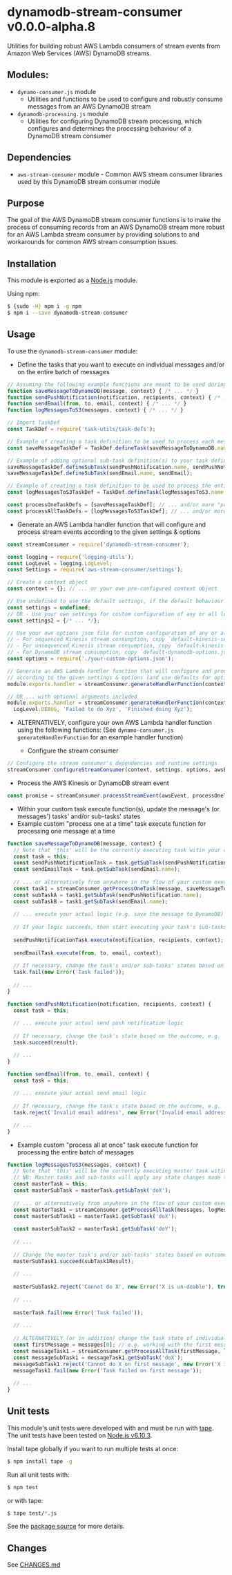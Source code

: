 # dynamodb-stream-consumer v0.0.0-alpha.8

Utilities for building robust AWS Lambda consumers of stream events from Amazon Web Services (AWS) DynamoDB streams.

## Modules:
- `dynamo-consumer.js` module
  - Utilities and functions to be used to configure and robustly consume messages from an AWS DynamoDB stream
- `dynamodb-processing.js` module 
  - Utilities for configuring DynamoDB stream processing, which configures and determines the processing behaviour of a 
    DynamoDB stream consumer

## Dependencies
- `aws-stream-consumer` module - Common AWS stream consumer libraries used by this DynamoDB stream consumer module

## Purpose

The goal of the AWS DynamoDB stream consumer functions is to make the process of consuming records from an AWS DynamoDB 
stream more robust for an AWS Lambda stream consumer by providing solutions to and workarounds for common AWS stream 
consumption issues. 

## Installation
This module is exported as a [Node.js](https://nodejs.org) module.

Using npm:
```bash
$ {sudo -H} npm i -g npm
$ npm i --save dynamodb-stream-consumer
```

## Usage 

To use the `dynamodb-stream-consumer` module:

* Define the tasks that you want to execute on individual messages and/or on the entire batch of messages
```js
// Assuming the following example functions are meant to be used during processing:
function saveMessageToDynamoDB(message, context) { /* ... */ }
function sendPushNotification(notification, recipients, context) { /* ... */ }
function sendEmail(from, to, email, context) { /* ... */ }
function logMessagesToS3(messages, context) { /* ... */ }

// Import TaskDef
const TaskDef = require('task-utils/task-defs');

// Example of creating a task definition to be used to process each message one at a time
const saveMessageTaskDef = TaskDef.defineTask(saveMessageToDynamoDB.name, saveMessageToDynamoDB);

// Example of adding optional sub-task definition(s) to your task definitions as needed
saveMessageTaskDef.defineSubTask(sendPushNotification.name, sendPushNotification);
saveMessageTaskDef.defineSubTask(sendEmail.name, sendEmail);

// Example of creating a task definition to be used to process the entire batch of messages all at once 
const logMessagesToS3TaskDef = TaskDef.defineTask(logMessagesToS3.name, logMessagesToS3); // ... with any sub-task definitions needed

const processOneTaskDefs = [saveMessageTaskDef]; // ... and/or more "process one" task definitions
const processAllTaskDefs = [logMessagesToS3TaskDef]; // ... and/or more "process all" task definitions
```

* Generate an AWS Lambda handler function that will configure and process stream events according to the given settings & options
```js
const streamConsumer = require('dynamodb-stream-consumer');

const logging = require('logging-utils');
const LogLevel = logging.LogLevel;
const Settings = require('aws-stream-consumer/settings');

// Create a context object
const context = {}; // ... or your own pre-configured context object

// Use undefined to use the default settings, if the default behaviour is adequate
const settings = undefined; 
// OR - Use your own settings for custom configuration of any or all logging, stage handling and/or stream processing settings & functions
const settings2 = {/* ... */};

// Use your own options json file for custom configuration of any or all logging, stage handling and/or stream processing options
// - For sequenced Kinesis stream consumption, copy `default-kinesis-seq-options.json` as a starting point for your options file
// - For unsequenced Kinesis stream consumption, copy `default-kinesis-unseq-options.json` as a starting point for your options file
// - For DynamoDB stream consumption, copy `default-dynamodb-options.json` as a starting point for your options file 
const options = require('./your-custom-options.json');

// Generate an AWS Lambda handler function that will configure and process stream events 
// according to the given settings & options (and use defaults for optional arguments)
module.exports.handler = streamConsumer.generateHandlerFunction(context, settings, options, processOneTaskDefs, processAllTaskDefs);

// OR ... with optional arguments included
module.exports.handler = streamConsumer.generateHandlerFunction(context, settings, options, processOneTaskDefs, processAllTaskDefs, 
  LogLevel.DEBUG, 'Failed to do Xyz', 'Finished doing Xyz');
```

* ALTERNATIVELY, configure your own AWS Lambda handler function using the following functions:
  (See `dynamo-consumer.js` `generateHandlerFunction` for an example handler function)

  * Configure the stream consumer
```js
// Configure the stream consumer's dependencies and runtime settings
streamConsumer.configureStreamConsumer(context, settings, options, awsEvent, awsContext);
```
  * Process the AWS Kinesis or DynamoDB stream event
```js
const promise = streamConsumer.processStreamEvent(awsEvent, processOneTaskDefs, processAllTaskDefs, context);
```

* Within your custom task execute function(s), update the message's (or messages') tasks' and/or sub-tasks' states
* Example custom "process one at a time" task execute function for processing one message at a time
```js
function saveMessageToDynamoDB(message, context) {
  // Note that 'this' will be the currently executing task witin your custom task execute function
  const task = this; 
  const sendPushNotificationTask = task.getSubTask(sendPushNotification.name);
  const sendEmailTask = task.getSubTask(sendEmail.name);
  
  // ... or alternatively from anywhere in the flow of your custom execute code
  const task1 = streamConsumer.getProcessOneTask(message, saveMessageToDynamoDB.name, context);
  const subTaskA = task1.getSubTask(sendPushNotification.name);
  const subTaskB = task1.getSubTask(sendEmail.name);
  
  // ... execute your actual logic (e.g. save the message to DynamoDB) 
  
  // If your logic succeeds, then start executing your task's sub-tasks, e.g.
  
  sendPushNotificationTask.execute(notification, recipients, context);
  
  sendEmailTask.execute(from, to, email, context);
  
  // If necessary, change the task's and/or sub-tasks' states based on outcomes, e.g.
  task.fail(new Error('Task failed'));
  
  // ...
}

function sendPushNotification(notification, recipients, context) {
  const task = this;
  
  // ... execute your actual send push notification logic 
  
  // If necessary, change the task's state based on the outcome, e.g.
  task.succeed(result);

  // ...
}

function sendEmail(from, to, email, context) {
  const task = this;
  
  // ... execute your actual send email logic 
  
  // If necessary, change the task's state based on the outcome, e.g.
  task.reject('Invalid email address', new Error('Invalid email address'), true);

  // ...
}
```

* Example custom "process all at once" task execute function for processing the entire batch of messages
```js
function logMessagesToS3(messages, context) {
  // Note that 'this' will be the currently executing master task witin your custom task execute function
  // NB: Master tasks and sub-tasks will apply any state changes made to them to every message in the batch
  const masterTask = this; 
  const masterSubTask = masterTask.getSubTask('doX');
  
  // ... or alternatively from anywhere in the flow of your custom execute code
  const masterTask1 = streamConsumer.getProcessAllTask(messages, logMessagesToS3.name, context);
  const masterSubTask1 = masterTask1.getSubTask('doX');
  
  const masterSubTask2 = masterTask1.getSubTask('doY');
  
  // ...
  
  // Change the master task's and/or sub-tasks' states based on outcomes, e.g.
  masterSubTask1.succeed(subTask1Result);
  
  // ...
  
  masterSubTask2.reject('Cannot do X', new Error('X is un-doable'), true);
  
  // ...
  
  masterTask.fail(new Error('Task failed'));
    
  // ...
  
  // ALTERNATIVELY (or in addition) change the task state of individual messages
  const firstMessage = messages[0]; // e.g. working with the first message in the batch
  const messageTask1 = streamConsumer.getProcessAllTask(firstMessage, logMessagesToS3.name, context);
  const messageSubTask1 = messageTask1.getSubTask('doX');
  messageSubTask1.reject('Cannot do X on first message', new Error('X is un-doable on first message'), true);
  messageTask1.fail(new Error('Task failed on first message'));
  
  // ...
}
```

## Unit tests
This module's unit tests were developed with and must be run with [tape](https://www.npmjs.com/package/tape). The unit tests have been tested on [Node.js v6.10.3](https://nodejs.org/en/blog/release/v6.10.3).  

Install tape globally if you want to run multiple tests at once:
```bash
$ npm install tape -g
```

Run all unit tests with:
```bash
$ npm test
```
or with tape:
```bash
$ tape test/*.js
```

See the [package source](https://github.com/byron-dupreez/dynamodb-stream-consumer) for more details.

## Changes
See [CHANGES.md](CHANGES.md)